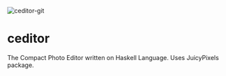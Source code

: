 ![ceditor-git](https://user-images.githubusercontent.com/32203382/112720196-7db23d00-8f2f-11eb-82a4-a8d0ad4bf160.png)
# ceditor
The Compact Photo Editor written on Haskell Language.
Uses JuicyPixels package.